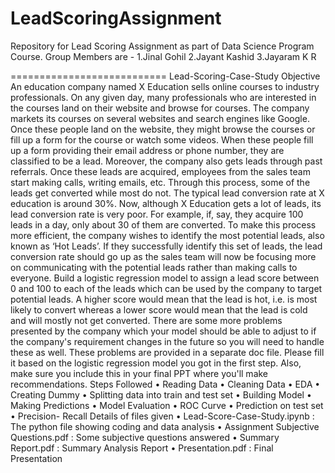 # LeadScoringAssignment

Repository for Lead Scoring Assignment  as part of Data Science Program Course.
Group Members are -
1.Jinal Gohil 
2.Jayant Kashid 
3.Jayaram K R

===========================
Lead-Scoring-Case-Study
Objective
An education company named X Education sells online courses to industry professionals. On any given day, many professionals who are interested in the courses land on their website and browse for courses. The company markets its courses on several websites and search engines like Google. Once these people land on the website, they might browse the courses or fill up a form for the course or watch some videos. When these people fill up a form providing their email address or phone number, they are classified to be a lead. Moreover, the company also gets leads through past referrals. Once these leads are acquired, employees from the sales team start making calls, writing emails, etc. Through this process, some of the leads get converted while most do not. The typical lead conversion rate at X education is around 30%. Now, although X Education gets a lot of leads, its lead conversion rate is very poor. For example, if, say, they acquire 100 leads in a day, only about 30 of them are converted. To make this process more efficient, the company wishes to identify the most potential leads, also known as ‘Hot Leads’. If they successfully identify this set of leads, the lead conversion rate should go up as the sales team will now be focusing more on communicating with the potential leads rather than making calls to everyone. Build a logistic regression model to assign a lead score between 0 and 100 to each of the leads which can be used by the company to target potential leads. A higher score would mean that the lead is hot, i.e. is most likely to convert whereas a lower score would mean that the lead is cold and will mostly not get converted. There are some more problems presented by the company which your model should be able to adjust to if the company's requirement changes in the future so you will need to handle these as well. These problems are provided in a separate doc file. Please fill it based on the logistic regression model you got in the first step. Also, make sure you include this in your final PPT where you'll make recommendations.
Steps Followed
•	Reading Data
•	Cleaning Data
•	EDA
•	Creating Dummy
•	Splitting data into train and test set
•	Building Model
•	Making Predictions
•	Model Evaluation
•	ROC Curve
•	Prediction on test set
•	Precision- Recall
Details of files given
•	Lead-Score-Case-Study.ipynb : The python file showing coding and data analysis
•	Assignment Subjective Questions.pdf : Some subjective questions answered
•	Summary Report.pdf : Summary Analysis Report
• Presentation.pdf : Final Presentation

